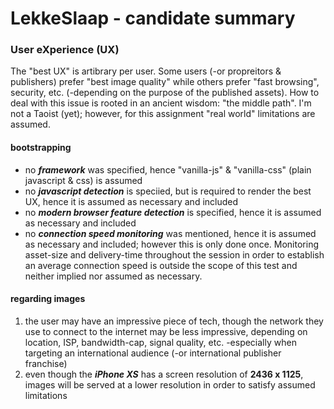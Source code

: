 # LekkeSlaap - candidate summary

### User eXperience (UX)
The "best UX" is artibrary per user. Some users (-or propreitors & publishers) prefer "best image quality" while others prefer "fast browsing", security, etc. (-depending on the purpose of the published assets).
How to deal with this issue is rooted in an ancient wisdom: "the middle path". I'm not a Taoist (yet); however, for this assignment "real world" limitations are assumed.

#### bootstrapping
- no ***framework*** was specified, hence "vanilla-js" & "vanilla-css" (plain javascript & css) is assumed
- no ***javascript detection*** is speciied, but is required to render the best UX, hence it is assumed as necessary and included
- no ***modern browser feature detection*** is specified, hence it is assumed as necessary and included
- no ***connection speed monitoring*** was mentioned, hence it is assumed as necessary and included; however this is only done once. Monitoring asset-size and delivery-time throughout the session in order to establish an average connection speed is outside the scope of this test and neither implied nor assumed as necessary.

#### regarding images 
1. the user may have an impressive piece of tech, though the network they use to connect to the internet may be less impressive, depending on location, ISP, bandwidth-cap, signal quality, etc. -especially when targeting an international audience (-or international publisher franchise)
2. even though the ***iPhone XS*** has a screen resolution of **2436 x 1125**, images will be served at a lower resolution in order to satisfy assumed limitations
